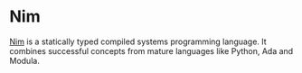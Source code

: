 # Nim

[Nim](https://nim-lang.org/) is a statically typed compiled systems programming language. It combines successful concepts from mature languages like Python, Ada and Modula.
